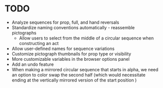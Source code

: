 # TODO

- Analyze sequences for prop, full, and hand reversals
- Standardize naming conventions automatically - reassemble pictographs
  - Allow users to select from the middle of a circular sequence when constructing an act
- Allow user-defined names for sequence variations
- Customize pictograph thumbnails for prop type or visibility
- More customizable variables in the browser options panel
- Add an undo feature
- When making a mirrored circular sequence that starts in alpha, we need an option to color swap the second half (which would necessitate ending at the vertically mirrored version of the start position )